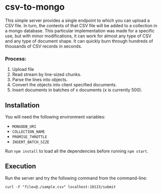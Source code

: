 # csv-to-mongo

This simple server provides a single endpoint to which you can upload a CSV file. In turn, the contents of that CSV file will be added to a collection in a mongo database. This particular implementation was made for a specific use, but with minor modifications, it can work for almost any type of CSV and any type of document shape. It can quickly burn through hundreds of thousands of CSV records in seconds.

### Process:
1. Upload file
2. Read stream by line-sized chunks.
3. Parse the lines into objects.
4. Convert the objects into client specified documents.
5. Insert documents in batches of x documents (x is currently 500).

## Installation
You will need the following environment variables:
- `MONGODB_URI`
- `COLLECTION_NAME`
- `PROMISE_THROTTLE`
- `INSERT_BATCH_SIZE`

Run `npm install` to load all the dependencies before running `npm start`.

## Execution
Run the server and try the following command from the command-line:
```
curl -F "file=@./sample.csv" localhost:10123/submit
```
